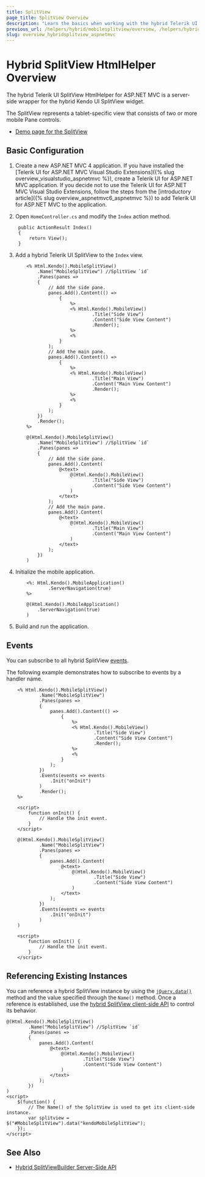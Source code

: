 ```yaml
---
title: SplitView
page_title: SplitView Overview
description: "Learn the basics when working with the hybrid Telerik UI SplitView HtmlHelper for ASP.NET MVC."
previous_url: /helpers/hybrid/mobilesplitview/overview, /helpers/hybrid/mobilesplitview
slug: overview_hybridsplitview_aspnetmvc
---
```


# Hybrid SplitView HtmlHelper Overview

The hybrid Telerik UI SplitView HtmlHelper for ASP.NET MVC is a server-side wrapper for the hybrid Kendo UI SplitView widget.

The SplitView represents a tablet-specific view that consists of two or more mobile Pane controls.

* [Demo page for the SplitView](http://demos.telerik.com/kendo-ui/m/index#splitview/index)

## Basic Configuration

1. Create a new ASP.NET MVC 4 application. If you have installed the [Telerik UI for ASP.NET MVC Visual Studio Extensions]({% slug overview_visualstudio_aspnetmvc %}), create a Telerik UI for ASP.NET MVC application. If you decide not to use the Telerik UI for ASP.NET MVC Visual Studio Extensions, follow the steps from the [introductory article]({% slug overview_aspnetmvc6_aspnetmvc %}) to add Telerik UI for ASP.NET MVC to the application.
1. Open `HomeController.cs` and modify the `Index` action method.

        public ActionResult Index()
        {
            return View();
        }

1. Add a hybrid Telerik UI SplitView to the `Index` view.

    ```ASPX
        <% Html.Kendo().MobileSplitView()
            .Name("MobileSplitView") //SplitView `id`
            .Panes(panes =>
            {
                // Add the side pane.
                panes.Add().Content(() =>
                    {
                        %>
                        <% Html.Kendo().MobileView()
                                .Title("Side View")
                                .Content("Side View Content")
                                .Render();
                        %>
                        <%
                    }
                );
                // Add the main pane.
                panes.Add().Content(() =>
                    {
                        %>
                        <% Html.Kendo().MobileView()
                                .Title("Main View")
                                .Content("Main View Content")
                                .Render();
                        %>
                        <%
                    }
                );
            })
            .Render();
        %>
    ```
    ```Razor
        @(Html.Kendo().MobileSplitView()
            .Name("MobileSplitView") //SplitView `id`
            .Panes(panes =>
            {
                // Add the side pane.
                panes.Add().Content(
                    @<text>
                        @(Html.Kendo().MobileView()
                                .Title("Side View")
                                .Content("Side View Content")
                        )
                    </text>
                );
                // Add the main pane.
                panes.Add().Content(
                    @<text>
                        @(Html.Kendo().MobileView()
                                .Title("Main View")
                                .Content("Main View Content")
                        )
                    </text>
                );
            })
        )
    ```

1. Initialize the mobile application.

    ```ASPX
        <%: Html.Kendo().MobileApplication()
                .ServerNavigation(true)
        %>
    ```
    ```Razor
        @(Html.Kendo().MobileApplication()
            .ServerNavigation(true)
        )
    ```

1. Build and run the application.

## Events

You can subscribe to all hybrid SplitView [events](https://docs.telerik.com/kendo-ui/api/javascript/mobile/ui/splitview#events).

The following example demonstrates how to subscribe to events by a handler name.

```ASPX
    <% Html.Kendo().MobileSplitView()
            .Name("MobileSplitView")
            .Panes(panes =>
            {
                panes.Add().Content(() =>
                    {
                        %>
                        <% Html.Kendo().MobileView()
                                .Title("Side View")
                                .Content("Side View Content")
                                .Render();
                        %>
                        <%
                    }
                );
            })
            .Events(events => events
                .Init("onInit")
            )
            .Render();
    %>

    <script>
        function onInit() {
            // Handle the init event.
        }
    </script>
```
```Razor
    @(Html.Kendo().MobileSplitView()
            .Name("MobileSplitView")
            .Panes(panes =>
            {
                panes.Add().Content(
                    @<text>
                        @(Html.Kendo().MobileView()
                                .Title("Side View")
                                .Content("Side View Content")
                        )
                    </text>
                );
            })
            .Events(events => events
                .Init("onInit")
            )
    )

    <script>
        function onInit() {
            // Handle the init event.
        }
    </script>
```

## Referencing Existing Instances

You can reference a hybrid SplitView instance by using the [`jQuery.data()`](http://api.jquery.com/jQuery.data/) method and the value specified through the `Name()` method. Once a reference is established, use the [hybrid SplitView client-side API](https://docs.telerik.com/kendo-ui/api/javascript/mobile/ui/splitview#methods) to control its behavior.

    @(Html.Kendo().MobileSplitView()
            .Name("MobileSplitView") //SplitView `id`
            .Panes(panes =>
            {
                panes.Add().Content(
                    @<text>
                        @(Html.Kendo().MobileView()
                                .Title("Side View")
                                .Content("Side View Content")
                        )
                    </text>
                );
            })
    )
    <script>
        $(function() {
            // The Name() of the SplitView is used to get its client-side instance.
            var splitview = $("#MobileSplitView").data("kendoMobileSplitView");
        });
    </script>

## See Also

* [Hybrid SplitViewBuilder Server-Side API](http://docs.telerik.com/aspnet-mvc/api/Kendo.Mvc.UI.Fluent/MobileSplitViewBuilder)
